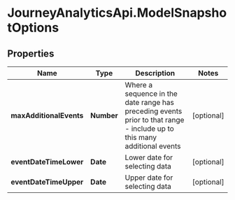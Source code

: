 # JourneyAnalyticsApi.ModelSnapshotOptions

## Properties

Name | Type | Description | Notes
------------ | ------------- | ------------- | -------------
**maxAdditionalEvents** | **Number** | Where a sequence in the date range has preceding events prior to that range - include up to this many additional events | [optional] 
**eventDateTimeLower** | **Date** | Lower date for selecting data | [optional] 
**eventDateTimeUpper** | **Date** | Upper date for selecting data | [optional] 


